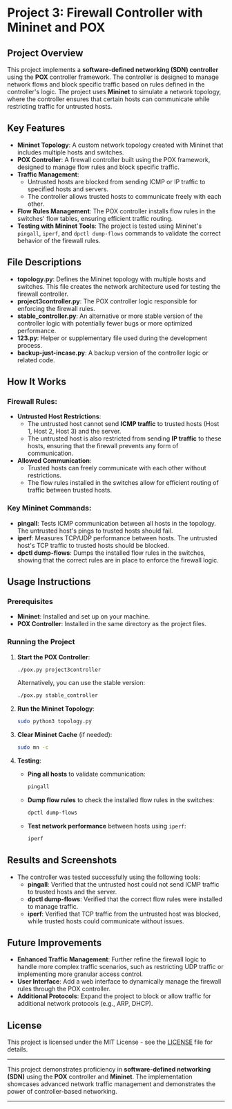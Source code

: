 
# Project 3: Firewall Controller with Mininet and POX

## Project Overview

This project implements a **software-defined networking (SDN) controller** using the **POX** controller framework. The controller is designed to manage network flows and block specific traffic based on rules defined in the controller's logic. The project uses **Mininet** to simulate a network topology, where the controller ensures that certain hosts can communicate while restricting traffic for untrusted hosts.

## Key Features

- **Mininet Topology**: A custom network topology created with Mininet that includes multiple hosts and switches.
- **POX Controller**: A firewall controller built using the POX framework, designed to manage flow rules and block specific traffic.
- **Traffic Management**: 
  - Untrusted hosts are blocked from sending ICMP or IP traffic to specified hosts and servers.
  - The controller allows trusted hosts to communicate freely with each other.
- **Flow Rules Management**: The POX controller installs flow rules in the switches' flow tables, ensuring efficient traffic routing.
- **Testing with Mininet Tools**: The project is tested using Mininet's `pingall`, `iperf`, and `dpctl dump-flows` commands to validate the correct behavior of the firewall rules.

## File Descriptions

- **topology.py**: Defines the Mininet topology with multiple hosts and switches. This file creates the network architecture used for testing the firewall controller.
- **project3controller.py**: The POX controller logic responsible for enforcing the firewall rules.
- **stable_controller.py**: An alternative or more stable version of the controller logic with potentially fewer bugs or more optimized performance.
- **123.py**: Helper or supplementary file used during the development process.
- **backup-just-incase.py**: A backup version of the controller logic or related code.

## How It Works

### Firewall Rules:

- **Untrusted Host Restrictions**: 
  - The untrusted host cannot send **ICMP traffic** to trusted hosts (Host 1, Host 2, Host 3) and the server.
  - The untrusted host is also restricted from sending **IP traffic** to these hosts, ensuring that the firewall prevents any form of communication.
- **Allowed Communication**: 
  - Trusted hosts can freely communicate with each other without restrictions.
  - The flow rules installed in the switches allow for efficient routing of traffic between trusted hosts.
  
### Key Mininet Commands:

- **pingall**: Tests ICMP communication between all hosts in the topology. The untrusted host's pings to trusted hosts should fail.
- **iperf**: Measures TCP/UDP performance between hosts. The untrusted host's TCP traffic to trusted hosts should be blocked.
- **dpctl dump-flows**: Dumps the installed flow rules in the switches, showing that the correct rules are in place to enforce the firewall logic.

## Usage Instructions

### Prerequisites

- **Mininet**: Installed and set up on your machine.
- **POX Controller**: Installed in the same directory as the project files.

### Running the Project

1. **Start the POX Controller**:
   ```bash
   ./pox.py project3controller
   ```
   Alternatively, you can use the stable version:
   ```bash
   ./pox.py stable_controller
   ```

2. **Run the Mininet Topology**:
   ```bash
   sudo python3 topology.py
   ```

3. **Clear Mininet Cache** (if needed):
   ```bash
   sudo mn -c
   ```

4. **Testing**:
   - **Ping all hosts** to validate communication:
     ```bash
     pingall
     ```
   - **Dump flow rules** to check the installed flow rules in the switches:
     ```bash
     dpctl dump-flows
     ```
   - **Test network performance** between hosts using `iperf`:
     ```bash
     iperf
     ```

## Results and Screenshots

- The controller was tested successfully using the following tools:
  - **pingall**: Verified that the untrusted host could not send ICMP traffic to trusted hosts and the server.
  - **dpctl dump-flows**: Verified that the correct flow rules were installed to manage traffic.
  - **iperf**: Verified that TCP traffic from the untrusted host was blocked, while trusted hosts could communicate without issues.

## Future Improvements

- **Enhanced Traffic Management**: Further refine the firewall logic to handle more complex traffic scenarios, such as restricting UDP traffic or implementing more granular access control.
- **User Interface**: Add a web interface to dynamically manage the firewall rules through the POX controller.
- **Additional Protocols**: Expand the project to block or allow traffic for additional network protocols (e.g., ARP, DHCP).

## License

This project is licensed under the MIT License - see the [LICENSE](LICENSE) file for details.

---

This project demonstrates proficiency in **software-defined networking (SDN)** using the **POX** controller and **Mininet**. The implementation showcases advanced network traffic management and demonstrates the power of controller-based networking.

---
